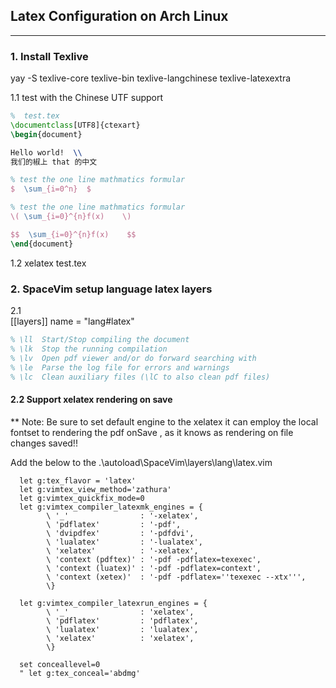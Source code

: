 
##  Latex Configuration on Arch Linux
-----
###  1. Install Texlive 
  yay -S texlive-core texlive-bin texlive-langchinese texlive-latexextra

1.1 test with the Chinese UTF support 

```latex
%  test.tex
\documentclass[UTF8]{ctexart}
\begin{document}

Hello world!  \\
我们的椒上 that 的中文  

% test the one line mathmatics formular
$  \sum_{i=0^n}  $

% test the one line mathmatics formular
\( \sum_{i=0}^{n}f(x)    \)

$$  \sum_{i=0}^{n}f(x)    $$ 
\end{document}

```
  1.2 xelatex test.tex
### 2. SpaceVim setup language latex layers 
   2.1  
      [[layers]]
      name = "lang#latex"

```tex
% \ll  Start/Stop compiling the document
% \lk  Stop the running compilation
% \lv  Open pdf viewer and/or do forward searching with
% \le  Parse the log file for errors and warnings
% \lc  Clean auxiliary files (\lC to also clean pdf files)
```

####  2.2  Support xelatex rendering on save 
**  Note: Be sure to set default engine to the 
        xelatex 
        it can employ the local fontset to rendering the 
        pdf onSave , as it knows as rendering on file changes saved!!

Add the below to the .\autoload\SpaceVim\layers\lang\latex.vim
```vim
  let g:tex_flavor = 'latex'
  let g:vimtex_view_method='zathura'
  let g:vimtex_quickfix_mode=0
  let g:vimtex_compiler_latexmk_engines = {
        \ '_'                : '-xelatex',
        \ 'pdflatex'         : '-pdf',
        \ 'dvipdfex'         : '-pdfdvi',
        \ 'lualatex'         : '-lualatex',
        \ 'xelatex'          : '-xelatex',
        \ 'context (pdftex)' : '-pdf -pdflatex=texexec',
        \ 'context (luatex)' : '-pdf -pdflatex=context',
        \ 'context (xetex)'  : '-pdf -pdflatex=''texexec --xtx''',
        \}

  let g:vimtex_compiler_latexrun_engines = {
        \ '_'                : 'xelatex',
        \ 'pdflatex'         : 'pdflatex',
        \ 'lualatex'         : 'lualatex',
        \ 'xelatex'          : 'xelatex',
        \}

  set conceallevel=0
  " let g:tex_conceal='abdmg'
```

